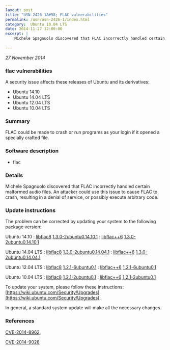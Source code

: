 ```yaml
---
layout: post
title: "USN-2426-1&#58; FLAC vulnerabilities"
permalink: /usn/usn-2426-1/index.html
category:  Ubuntu 10.04 LTS
date: 2014-11-27 12:00:00
excerpt: |
    Michele Spagnuolo discovered that FLAC incorrectly handled certain malformed audio files. An attacker could use this issue to cause FLAC to crash, resulting in a denial of service, or possibly execute arbitrary code. 
    
--- 
```

 
 

*27 November 2014*

### flac vulnerabilities

A security issue affects these releases of Ubuntu and its derivatives:

* Ubuntu 14.10
* Ubuntu 14.04 LTS
* Ubuntu 12.04 LTS
* Ubuntu 10.04 LTS

### Summary

FLAC could be made to crash or run programs as your login if it opened a specially crafted file.

### Software description

* flac 

### Details

Michele Spagnuolo discovered that FLAC incorrectly handled certain malformed audio files. An attacker could use this issue to cause FLAC to crash, resulting in a denial of service, or possibly execute arbitrary code. 

### Update instructions

The problem can be corrected by updating your system to the following package version:

Ubuntu 14.10
 : [libflac8](https://launchpad.net/ubuntu/+source/flac) <span> [1.3.0-2ubuntu0.14.10.1](https://launchpad.net/ubuntu/+source/flac/1.3.0-2ubuntu0.14.10.1) </span> 
 : [libflac++6](https://launchpad.net/ubuntu/+source/flac) <span> [1.3.0-2ubuntu0.14.10.1](https://launchpad.net/ubuntu/+source/flac/1.3.0-2ubuntu0.14.10.1) </span> 

Ubuntu 14.04 LTS
 : [libflac8](https://launchpad.net/ubuntu/+source/flac) <span> [1.3.0-2ubuntu0.14.04.1](https://launchpad.net/ubuntu/+source/flac/1.3.0-2ubuntu0.14.04.1) </span> 
 : [libflac++6](https://launchpad.net/ubuntu/+source/flac) <span> [1.3.0-2ubuntu0.14.04.1](https://launchpad.net/ubuntu/+source/flac/1.3.0-2ubuntu0.14.04.1) </span> 

Ubuntu 12.04 LTS
 : [libflac8](https://launchpad.net/ubuntu/+source/flac) <span> [1.2.1-6ubuntu0.1](https://launchpad.net/ubuntu/+source/flac/1.2.1-6ubuntu0.1) </span> 
 : [libflac++6](https://launchpad.net/ubuntu/+source/flac) <span> [1.2.1-6ubuntu0.1](https://launchpad.net/ubuntu/+source/flac/1.2.1-6ubuntu0.1) </span> 

Ubuntu 10.04 LTS
 : [libflac8](https://launchpad.net/ubuntu/+source/flac) <span> [1.2.1-2ubuntu0.1](https://launchpad.net/ubuntu/+source/flac/1.2.1-2ubuntu0.1) </span> 
 : [libflac++6](https://launchpad.net/ubuntu/+source/flac) <span> [1.2.1-2ubuntu0.1](https://launchpad.net/ubuntu/+source/flac/1.2.1-2ubuntu0.1) </span> 

To update your system, please follow these instructions: [https://wiki.ubuntu.com/Security/Upgrades](https://wiki.ubuntu.com/Security/Upgrades).

In general, a standard system update will make all the necessary changes. 

### References

 
 [CVE-2014-8962](http://people.ubuntu.com/~ubuntu-security/cve/CVE-2014-8962), 

 [CVE-2014-9028](http://people.ubuntu.com/~ubuntu-security/cve/CVE-2014-9028)
 

